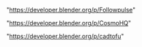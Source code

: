 
 
"https://developer.blender.org/p/Followpulse"


"https://developer.blender.org/p/CosmoHQ"


"https://developer.blender.org/p/cadtofu"


 
